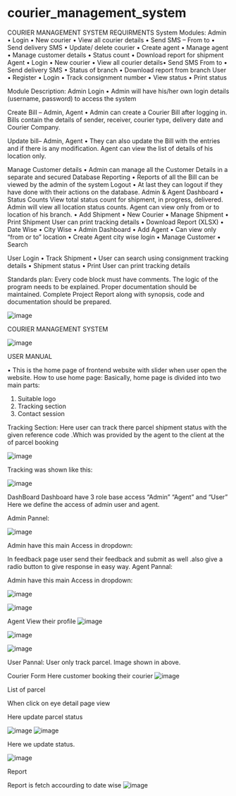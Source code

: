 # courier_management_system

COURIER MANAGEMENT SYSTEM
REQUIRMENTS
System Modules:
Admin
•	Login
•	New courier
•	View all courier details
•	Send SMS – From to
•	Send delivery SMS
•	Update/ delete courier
•	Create agent
•	Manage agent
•	Manage customer details
•	Status count
•	Download report for shipment
Agent
•	Login
•	New courier
•	View all courier details• Send SMS From to
•	Send delivery SMS
•	Status of branch
•	Download report from branch
User
•	Register
•	Login
•	Track consignment number
•	View status
•	Print status


Module Description:
 Admin Login
•	Admin will have his/her own login details (username, password) to access the system

Create Bill – Admin, Agent
•	Admin can create a Courier Bill after logging in. Bills contain the details of sender, receiver, courier type, delivery date and Courier Company.

 Update bill– Admin, Agent
•	They can also update the Bill with the entries and if there is any modification. Agent can view the list of details of his location only.

Manage Customer details
•	Admin can manage all the Customer Details in a separate and secured Database
 Reporting
•	Reports of all the Bill can be viewed by the admin of the system
Logout
•	At last they can logout if they have done with their actions on the database.
 Admin &amp; Agent Dashboard
•	Status Counts
View total status count for shipment, in progress, delivered.
 Admin will view all location status counts.
 Agent can view only from or to location of his branch.
•	Add Shipment
•	New Courier
•	Manage Shipment
•	Print Shipment
 User can print tracking details
•	Download Report (XLSX)
•	Date Wise
•	City Wise
•	Admin Dashboard
•	Add Agent
•	Can view only “from or to” location
•	Create Agent city wise login
•	Manage Customer
•	Search

 User Login
•	Track Shipment
•	User can search using consignment tracking details
•	Shipment status
•	Print
User can print tracking details

Standards plan:
Every code block must have comments. 
The logic of the program needs to be explained. Proper documentation should be maintained. 
Complete Project Report along with synopsis, code and documentation should be prepared.




![image](https://github.com/khuzaima-qureshi/courier_management_system/assets/141323710/29e99cec-d8c8-47c8-8371-b0031b7751a6)



 

COURIER
MANAGEMENT
SYSTEM













![image](https://github.com/khuzaima-qureshi/courier_management_system/assets/141323710/4fc4b46d-962b-486b-b2ad-de67ab879082)



USER MANUAL
 

•	This is the home page of frontend website with slider when user open the website.
    How to use home page:
       Basically, home page is divided into two main parts:
1.	 Suitable logo
2.	 Tracking section
3.	  Contact session



Tracking Section:
Here user can track there parcel shipment status with the given reference code .Which was provided by the agent to the client at the of parcel booking

![image](https://github.com/khuzaima-qureshi/courier_management_system/assets/141323710/83cb4823-b324-4db8-aef1-bfc8d3f4e54d)

 
	
Tracking was shown like this:
 

![image](https://github.com/khuzaima-qureshi/courier_management_system/assets/141323710/c94cb149-5302-4b8a-bd71-4cb7836386be)



DashBoard
Dashboard have 3 role base access “Admin” “Agent” and “User”
Here we define the access of admin user and agent.

Admin Pannel:
 



![image](https://github.com/khuzaima-qureshi/courier_management_system/assets/141323710/7d89663e-9da7-4225-a972-6a3d5f0d98c5)





Admin have this main Access in dropdown:
 

 

In feedback page user send their feedback and submit as well .also give a radio button to give response in easy way. 
Agent Pannal:
 
Admin have this main Access in dropdown:
 
![image](https://github.com/khuzaima-qureshi/courier_management_system/assets/141323710/fcf68da1-4724-43ac-8dfc-3965d4acf495)

 ![image](https://github.com/khuzaima-qureshi/courier_management_system/assets/141323710/8393600e-c6f5-4363-a257-d27ced8eeae8)


Agent View their profile
 ![image](https://github.com/khuzaima-qureshi/courier_management_system/assets/141323710/f123250a-7984-4937-a9e0-90971c7cc509)

![image](https://github.com/khuzaima-qureshi/courier_management_system/assets/141323710/45c50e83-c9a0-4408-97e9-c0dda9a17f44)

![image](https://github.com/khuzaima-qureshi/courier_management_system/assets/141323710/b0aa377e-ceb7-4f3a-9e8a-12aad02c58c4)


User Pannal:
User only track parcel. Image shown in above.

Courier Form
Here customer booking their courier
 ![image](https://github.com/khuzaima-qureshi/courier_management_system/assets/141323710/cada2352-3bde-4044-8d6c-8269c9187046)







List of parcel 
 
When click on eye detail page view
 
Here update parcel status

 ![image](https://github.com/khuzaima-qureshi/courier_management_system/assets/141323710/c3a39505-0722-45f5-94a3-782e9a5c57cf)
![image](https://github.com/khuzaima-qureshi/courier_management_system/assets/141323710/01a8f64f-6d70-4e6a-8e7c-407cabcb91b8)

Here we update status.

![image](https://github.com/khuzaima-qureshi/courier_management_system/assets/141323710/6c1f3888-db35-41ec-abb5-6ba990298a49)





Report 
 
Report is fetch accourding to date wise
![image](https://github.com/khuzaima-qureshi/courier_management_system/assets/141323710/0211492f-ca82-4e8b-a4ec-a8b41a8a5cdc)



 
 
